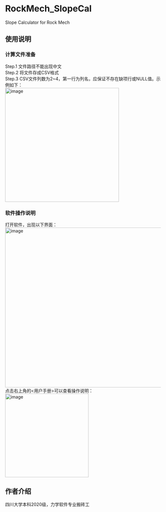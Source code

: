 # RockMech_SlopeCal
Slope Calculator for Rock Mech

## 使用说明

### 计算文件准备

Step.1 文件路径不能出现中文  
Step.2 将文件存成CSV格式  
Step.3 CSV文件列数为2~4，第一行为列名，应保证不存在缺项行或NULL值。示例如下：  
<img width="368" alt="image" src="https://user-images.githubusercontent.com/73735669/221839810-9d57cd41-71ff-4672-af36-4ea7753a18ee.png">


### 软件操作说明

打开软件，出现以下界面：  
<img width="516" alt="image" src="https://user-images.githubusercontent.com/73735669/221837115-fe435ac4-0c45-46a3-ab93-49d40f79ad6e.png">  
点击右上角的<用户手册>可以查看操作说明：  
<img width="270" alt="image" src="https://user-images.githubusercontent.com/73735669/221837990-bee01e59-c179-4356-af37-b572a64940a9.png">  





## 作者介绍
四川大学本科2020级，力学软件专业搬砖工
